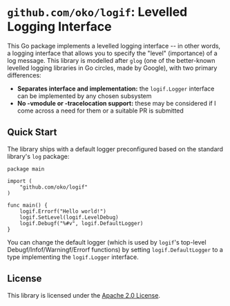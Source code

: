 # `github.com/oko/logif`: Levelled Logging Interface

This Go package implements a levelled logging interface -- in other words, a logging interface that allows you to specify the "level" (importance) of a log message. This library is modelled after `glog` (one of the better-known levelled logging libraries in Go circles, made by Google), with two primary differences:

* **Separates interface and implementation:** the `logif.Logger` interface can be implemented by any chosen subsystem
* **No -vmodule or -tracelocation support:** these may be considered if I come across a need for them or a suitable PR is submitted

## Quick Start

The library ships with a default logger preconfigured based on the standard library's `log` package:

```
package main

import (
	"github.com/oko/logif"
)

func main() {
	logif.Errorf("Hello world!")
	logif.SetLevel(logif.LevelDebug)
	logif.Debugf("%#v", logif.DefaultLogger)
}
```

You can change the default logger (which is used by `logif`'s top-level Debugf/Infof/Warningf/Errorf functions) by setting `logif.DefaultLogger` to a type implementing the `logif.Logger` interface.

## License
This library is licensed under the [Apache 2.0 License](http://www.apache.org/licenses/LICENSE-2.0.txt).
